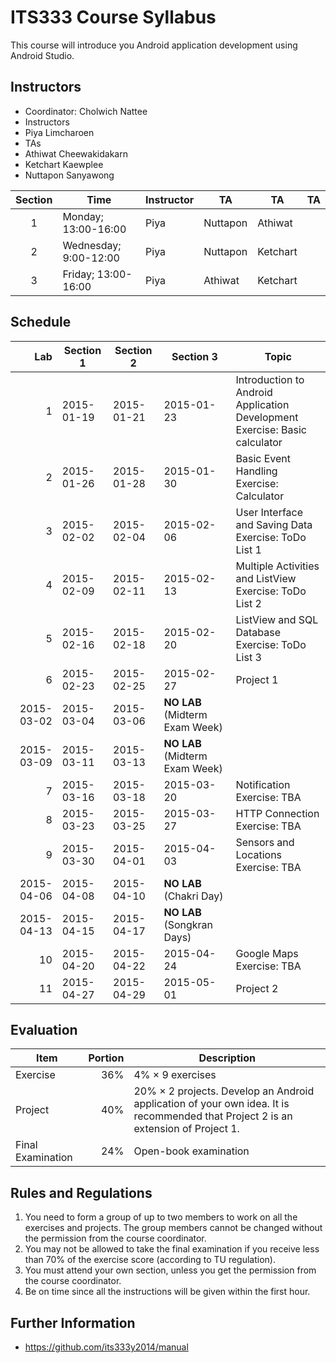 # ITS333 Course Syllabus

This course will introduce you Android application development using Android Studio.

## Instructors

* Coordinator: Cholwich Nattee
* Instructors
 * Piya Limcharoen
* TAs
 * Athiwat Cheewakidakarn
 * Ketchart Kaewplee
 * Nuttapon Sanyawong

Section | Time | Instructor | TA | TA | TA
:------:|------|------------|----|----|----
1 | Monday; 13:00-16:00 | Piya | Nuttapon | Athiwat
2 | Wednesday; 9:00-12:00 | Piya | Nuttapon | Ketchart |
3 | Friday; 13:00-16:00 | Piya | Athiwat | Ketchart

## Schedule

Lab | Section 1 | Section 2 | Section 3 | Topic
---:|-----------|-----------|-----------|------
1 | 2015-01-19 | 2015-01-21 | 2015-01-23 | Introduction to Android Application Development<br>Exercise: Basic calculator
2 | 2015-01-26 | 2015-01-28 | 2015-01-30 | Basic Event Handling<br>Exercise: Calculator
3 | 2015-02-02 | 2015-02-04 | 2015-02-06 | User Interface and Saving Data<br>Exercise: ToDo List 1
4 | 2015-02-09 | 2015-02-11 | 2015-02-13 | Multiple Activities and ListView<br>Exercise: ToDo List 2
5 | 2015-02-16 | 2015-02-18 | 2015-02-20 | ListView and SQL Database<br>Exercise: ToDo List 3
6 | 2015-02-23 | 2015-02-25 | 2015-02-27 | Project 1
  | 2015-03-02 | 2015-03-04 | 2015-03-06 | **NO LAB** (Midterm Exam Week)
  | 2015-03-09 | 2015-03-11 | 2015-03-13 | **NO LAB** (Midterm Exam Week)
7 | 2015-03-16 | 2015-03-18 | 2015-03-20 | Notification<br>Exercise: TBA
8 | 2015-03-23 | 2015-03-25 | 2015-03-27 | HTTP Connection<br>Exercise: TBA
9 | 2015-03-30 | 2015-04-01 | 2015-04-03 | Sensors and Locations<br>Exercise: TBA
  | 2015-04-06 | 2015-04-08 | 2015-04-10 | **NO LAB** (Chakri Day)
  | 2015-04-13 | 2015-04-15 | 2015-04-17 | **NO LAB** (Songkran Days)
10| 2015-04-20 | 2015-04-22 | 2015-04-24 | Google Maps<br>Exercise: TBA
11| 2015-04-27 | 2015-04-29 | 2015-05-01 | Project 2

## Evaluation
Item | Portion | Description
-----|--------:|------------
Exercise | 36% | 4% &times; 9 exercises
Project | 40% | 20% &times; 2 projects. Develop an Android application of your own idea. It is recommended that Project 2 is an extension of Project 1.
Final Examination | 24% | Open-book examination

## Rules and Regulations

1. You need to form a group of up to two members to work on all the exercises and projects. The group members cannot be changed without the permission from the course coordinator.
2. You may not be allowed to take the final examination if you receive less than 70% of the exercise score (according to TU regulation).
3. You must attend your own section, unless you get the permission from the course coordinator.
4. Be on time since all the instructions will be given within the first hour.

## Further Information

- https://github.com/its333y2014/manual
